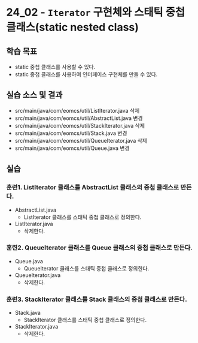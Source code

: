 # 24_02 - `Iterator` 구현체와 스태틱 중첩 클래스(static nested class)

## 학습 목표

- static 중첩 클래스를 사용할 수 있다.
- static 중첩 클래스를 사용하여 인터페이스 구현체를 만들 수 있다.


## 실습 소스 및 결과

- src/main/java/com/eomcs/util/ListIterator.java 삭제
- src/main/java/com/eomcs/util/AbstractList.java 변경
- src/main/java/com/eomcs/util/StackIterator.java 삭제
- src/main/java/com/eomcs/util/Stack.java 변경
- src/main/java/com/eomcs/util/QueueIterator.java 삭제
- src/main/java/com/eomcs/util/Queue.java 변경

## 실습

### 훈련1. ListIterator 클래스를 AbstractList 클래스의 중첩 클래스로 만든다.

- AbstractList.java
  - ListIterator 클래스를 스태틱 중첩 클래스로 정의한다.
- ListIterator.java
  - 삭제한다.

### 훈련2. QueueIterator 클래스를 Queue 클래스의 중첩 클래스로 만든다.

- Queue.java
  - QueueIterator 클래스를 스태틱 중첩 클래스로 정의한다.
- QueueIterator.java
  - 삭제한다.

### 훈련3. StackIterator 클래스를 Stack 클래스의 중첩 클래스로 만든다.

- Stack.java
  - StackIterator 클래스를 스태틱 중첩 클래스로 정의한다.
- StackIterator.java
  - 삭제한다.

